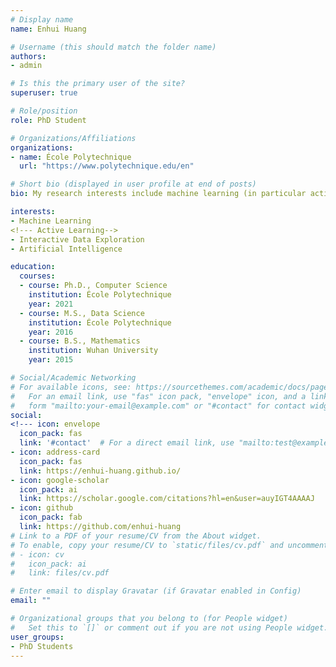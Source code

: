```yaml
---
# Display name
name: Enhui Huang

# Username (this should match the folder name)
authors:
- admin

# Is this the primary user of the site?
superuser: true

# Role/position
role: PhD Student

# Organizations/Affiliations
organizations:
- name: École Polytechnique
  url: "https://www.polytechnique.edu/en"

# Short bio (displayed in user profile at end of posts)
bio: My research interests include machine learning (in particular active learning) and interactive data exploration.

interests:
- Machine Learning
<!--- Active Learning-->
- Interactive Data Exploration
- Artificial Intelligence

education:
  courses:
  - course: Ph.D., Computer Science
    institution: École Polytechnique
    year: 2021
  - course: M.S., Data Science
    institution: École Polytechnique
    year: 2016
  - course: B.S., Mathematics
    institution: Wuhan University
    year: 2015

# Social/Academic Networking
# For available icons, see: https://sourcethemes.com/academic/docs/page-builder/#icons
#   For an email link, use "fas" icon pack, "envelope" icon, and a link in the
#   form "mailto:your-email@example.com" or "#contact" for contact widget.
social:
<!--- icon: envelope
  icon_pack: fas
  link: '#contact'  # For a direct email link, use "mailto:test@example.org".-->
- icon: address-card
  icon_pack: fas
  link: https://enhui-huang.github.io/
- icon: google-scholar
  icon_pack: ai
  link: https://scholar.google.com/citations?hl=en&user=auyIGT4AAAAJ
- icon: github
  icon_pack: fab
  link: https://github.com/enhui-huang
# Link to a PDF of your resume/CV from the About widget.
# To enable, copy your resume/CV to `static/files/cv.pdf` and uncomment the lines below.
# - icon: cv
#   icon_pack: ai
#   link: files/cv.pdf

# Enter email to display Gravatar (if Gravatar enabled in Config)
email: ""

# Organizational groups that you belong to (for People widget)
#   Set this to `[]` or comment out if you are not using People widget.
user_groups:
- PhD Students
---
```


<!--Nelson Bighetti is a professor of artificial intelligence at the Stanford AI Lab. His research interests include distributed robotics, mobile computing and programmable matter. He leads the Robotic Neurobiology group, which develops self-reconfiguring robots, systems of self-organizing robots, and mobile sensor networks.

Lorem ipsum dolor sit amet, consectetur adipiscing elit. Sed neque elit, tristique placerat feugiat ac, facilisis vitae arcu. Proin eget egestas augue. Praesent ut sem nec arcu pellentesque aliquet. Duis dapibus diam vel metus tempus vulputate.-->
